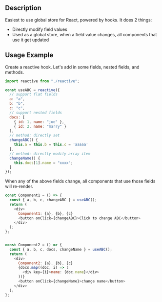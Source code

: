 ## Description
Easiest to use global store for React, powered by hooks. It does 2 things:
- Directly modify field values
- Used as a global store, when a field value changes, all components that use it get updated

## Usage Example

Create a reactive hook. Let's add in some fields, nested fields, and methods.
```javascript
import reactive from "./reactive";

const useABC = reactive({
  // support flat fields
  a: "a",
  b: "b",
  c: "c",
  // support nested fields
  docs: [
    { id: 1, name: "joe" },
    { id: 2, name: "marry" }
  ],
  // method: directly set
  changeABC() {
    this.a = this.b = this.c = 'aaaaa'
  },
  // method: directly modify array item
  changeName() {
    this.docs[1].name = "xxxx";
  }
});
```

When any of the above fields change, all components that use those fields will re-render.
```javascript
const Component1 = () => {
  const { a, b, c, changeABC } = useABC();
  return (
    <div>
      Component1: {a}, {b}, {c}
      <button onClick={changeABC}>Click to change ABC</button>
    </div>
  );
};


const Component2 = () => {
  const { a, b, c, docs, changeName } = useABC();
  return (
    <div>
      Component2: {a}, {b}, {c}
      {docs.map((doc, i) => (
        <div key={i}>name: {doc.name}</div>
      ))}
      <button onClick={changeName}>change name</button>
    </div>
  );
};
```
